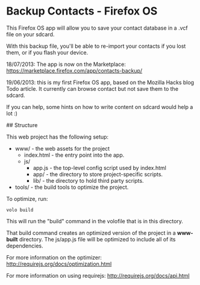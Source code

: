 # Backup Contacts - Firefox OS

This Firefox OS app will allow you to save your contact database in a .vcf file on your sdcard.

With this backup file, you'll be able to re-import your contacts if you lost them, or if you flash your device.

18/07/2013: The app is now on the Marketplace: https://marketplace.firefox.com/app/contacts-backup/

19/06/2013: this is my first Firefox OS app, based on the Mozilla Hacks blog Todo article. It currently can browse contact but not save them to the sdcard.

If you can help, some hints on how to write content on sdcard would help a lot :)

## Structure

This web project has the following setup:

* www/ - the web assets for the project
    * index.html - the entry point into the app.
    * js/
        * app.js - the top-level config script used by index.html
        * app/ - the directory to store project-specific scripts.
        * lib/ - the directory to hold third party scripts.
* tools/ - the build tools to optimize the project.

To optimize, run:

    volo build

This will run the "build" command in the volofile that is in this directory.

That build command creates an optimized version of the project in a
**www-built** directory. The js/app.js file will be optimized to include
all of its dependencies.

For more information on the optimizer:
http://requirejs.org/docs/optimization.html

For more information on using requirejs:
http://requirejs.org/docs/api.html
